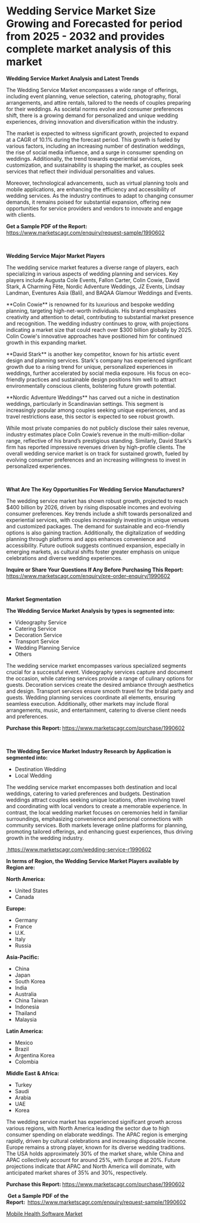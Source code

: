 <p><h1>Wedding Service Market Size Growing and Forecasted for period from 2025 - 2032 and provides complete market analysis of this market</h1></p><p><strong>Wedding Service Market Analysis and Latest Trends</strong></p>
<p><p>The Wedding Service Market encompasses a wide range of offerings, including event planning, venue selection, catering, photography, floral arrangements, and attire rentals, tailored to the needs of couples preparing for their weddings. As societal norms evolve and consumer preferences shift, there is a growing demand for personalized and unique wedding experiences, driving innovation and diversification within the industry.</p><p>The market is expected to witness significant growth, projected to expand at a CAGR of 10.1% during the forecast period. This growth is fueled by various factors, including an increasing number of destination weddings, the rise of social media influence, and a surge in consumer spending on weddings. Additionally, the trend towards experiential services, customization, and sustainability is shaping the market, as couples seek services that reflect their individual personalities and values.</p><p>Moreover, technological advancements, such as virtual planning tools and mobile applications, are enhancing the efficiency and accessibility of wedding services. As the industry continues to adapt to changing consumer demands, it remains poised for substantial expansion, offering new opportunities for service providers and vendors to innovate and engage with clients.</p></p>
<p><strong>Get a Sample PDF of the Report:&nbsp;</strong> <a href="https://www.marketscagr.com/enquiry/request-sample/1990602?utm_campaign=2097&utm_medium=2&utm_source=Github&utm_content=ia&utm_term=10032025&utm_id=wedding-service">https://www.marketscagr.com/enquiry/request-sample/1990602</a></p>
<p>&nbsp;</p>
<p><strong>Wedding Service Major Market Players</strong></p>
<p><p>The wedding service market features a diverse range of players, each specializing in various aspects of wedding planning and services. Key players include Augusta Cole Events, Fallon Carter, Colin Cowie, David Stark, A Charming Fête, Nordic Adventure Weddings, JZ Events, Lindsay Landman, Eventures Asia (Bali), and BAQAA Glamour Weddings and Events.</p><p>**Colin Cowie** is renowned for its luxurious and bespoke wedding planning, targeting high-net-worth individuals. His brand emphasizes creativity and attention to detail, contributing to substantial market presence and recognition. The wedding industry continues to grow, with projections indicating a market size that could reach over $300 billion globally by 2025. Colin Cowie's innovative approaches have positioned him for continued growth in this expanding market.</p><p>**David Stark** is another key competitor, known for his artistic event design and planning services. Stark's company has experienced significant growth due to a rising trend for unique, personalized experiences in weddings, further accelerated by social media exposure. His focus on eco-friendly practices and sustainable design positions him well to attract environmentally conscious clients, bolstering future growth potential.</p><p>**Nordic Adventure Weddings** has carved out a niche in destination weddings, particularly in Scandinavian settings. This segment is increasingly popular among couples seeking unique experiences, and as travel restrictions ease, this sector is expected to see robust growth.</p><p>While most private companies do not publicly disclose their sales revenue, industry estimates place Colin Cowie’s revenue in the multi-million-dollar range, reflective of his brand’s prestigious standing. Similarly, David Stark's firm has reported impressive revenues driven by high-profile clients. The overall wedding service market is on track for sustained growth, fueled by evolving consumer preferences and an increasing willingness to invest in personalized experiences.</p></p>
<p>&nbsp;</p>
<p><strong>What Are The Key Opportunities For Wedding Service Manufacturers?</strong></p>
<p><p>The wedding service market has shown robust growth, projected to reach $400 billion by 2026, driven by rising disposable incomes and evolving consumer preferences. Key trends include a shift towards personalized and experiential services, with couples increasingly investing in unique venues and customized packages. The demand for sustainable and eco-friendly options is also gaining traction. Additionally, the digitalization of wedding planning through platforms and apps enhances convenience and accessibility. Future outlook suggests continued expansion, especially in emerging markets, as cultural shifts foster greater emphasis on unique celebrations and diverse wedding experiences.</p></p>
<p><strong>Inquire or Share Your Questions If Any Before Purchasing This Report:</strong> <a href="https://www.marketscagr.com/enquiry/pre-order-enquiry/1990602?utm_campaign=2097&utm_medium=2&utm_source=Github&utm_content=ia&utm_term=10032025&utm_id=wedding-service">https://www.marketscagr.com/enquiry/pre-order-enquiry/1990602</a></p>
<p>&nbsp;</p>
<p><strong>Market Segmentation</strong></p>
<p><strong>The Wedding Service Market Analysis by types is segmented into:</strong></p>
<p><ul><li>Videography Service</li><li>Catering Service</li><li>Decoration Service</li><li>Transport Service</li><li>Wedding Planning Service</li><li>Others</li></ul></p>
<p><p>The wedding service market encompasses various specialized segments crucial for a successful event. Videography services capture and document the occasion, while catering services provide a range of culinary options for guests. Decoration services create the desired ambiance through aesthetics and design. Transport services ensure smooth travel for the bridal party and guests. Wedding planning services coordinate all elements, ensuring seamless execution. Additionally, other markets may include floral arrangements, music, and entertainment, catering to diverse client needs and preferences.</p></p>
<p><strong>Purchase this Report:&nbsp;</strong><a href="https://www.marketscagr.com/purchase/1990602?utm_campaign=2097&utm_medium=2&utm_source=Github&utm_content=ia&utm_term=10032025&utm_id=wedding-service">https://www.marketscagr.com/purchase/1990602</a></p>
<p>&nbsp;</p>
<p><strong>The Wedding Service Market Industry Research by Application is segmented into:</strong></p>
<p><ul><li>Destination Wedding</li><li>Local Wedding</li></ul></p>
<p><p>The wedding service market encompasses both destination and local weddings, catering to varied preferences and budgets. Destination weddings attract couples seeking unique locations, often involving travel and coordinating with local vendors to create a memorable experience. In contrast, the local wedding market focuses on ceremonies held in familiar surroundings, emphasizing convenience and personal connections with community services. Both markets leverage online platforms for planning, promoting tailored offerings, and enhancing guest experiences, thus driving growth in the wedding industry.</p></p>
<p><a href="https://www.marketscagr.com/wedding-service-r1990602?utm_campaign=2097&utm_medium=2&utm_source=Github&utm_content=ia&utm_term=10032025&utm_id=wedding-service">&nbsp;https://www.marketscagr.com/wedding-service-r1990602</a></p>
<p><strong>In terms of Region, the Wedding Service Market Players available by Region are:</strong></p>
<p>
    <p> <strong> North America: </strong>
        <ul>
            <li>United States</li>
            <li>Canada</li>
        </ul>
        </p> 
    <p> <strong> Europe: </strong>
        <ul>
            <li>Germany</li>
            <li>France</li>
            <li>U.K.</li>
            <li>Italy</li>
            <li>Russia</li>
        </ul>
        </p> 
    <p> <strong> Asia-Pacific: </strong>
        <ul>
            <li>China</li>
            <li>Japan</li>
            <li>South Korea</li>
            <li>India</li>
            <li>Australia</li>
            <li>China Taiwan</li>
            <li>Indonesia</li>
            <li>Thailand</li>
            <li>Malaysia</li>
        </ul>
        </p> 
    <p> <strong> Latin America: </strong>
        <ul>
            <li>Mexico</li>
            <li>Brazil</li>
            <li>Argentina Korea</li>
            <li>Colombia</li>
        </ul>
        </p> 
    <p> <strong> Middle East & Africa: </strong>
        <ul>
            <li>Turkey</li>
            <li>Saudi</li>
            <li>Arabia</li>
            <li>UAE</li>
            <li>Korea</li>
        </ul>
    </p>
    </p>
<p><p>The wedding service market has experienced significant growth across various regions, with North America leading the sector due to high consumer spending on elaborate weddings. The APAC region is emerging rapidly, driven by cultural celebrations and increasing disposable income. Europe remains a strong player, known for its diverse wedding traditions. The USA holds approximately 30% of the market share, while China and APAC collectively account for around 25%, with Europe at 20%. Future projections indicate that APAC and North America will dominate, with anticipated market shares of 35% and 30%, respectively.</p></p>
<p><strong>Purchase this Report: </strong><a href="https://www.marketscagr.com/purchase/1990602?utm_campaign=2097&utm_medium=2&utm_source=Github&utm_content=ia&utm_term=10032025&utm_id=wedding-service">https://www.marketscagr.com/purchase/1990602</a></p>
<p>&nbsp;<strong>Get a Sample PDF of the Report:&nbsp;&nbsp;</strong><a href="https://www.marketscagr.com/enquiry/request-sample/1990602?utm_campaign=2097&utm_medium=2&utm_source=Github&utm_content=ia&utm_term=10032025&utm_id=wedding-service">https://www.marketscagr.com/enquiry/request-sample/1990602</a></p>
<p><strong></strong></p>
<p><p><a href="https://github.com/FlorianWolf90/Market-Research-Report-List-1/blob/main/mobile-health-software-market.md?utm_campaign=2097&utm_medium=2&utm_source=Github&utm_content=ia&utm_term=10032025&utm_id=wedding-service">Mobile Health Software Market</a></p></p>